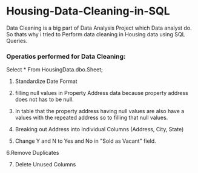 # Housing-Data-Cleaning-in-SQL
Data Cleaning is a big part of Data Analysis Project which Data analyst do. So thats why i tried to Perform data cleaning in Housing data using SQL Queries.

### Operatios performed for Data Cleaning:


Select *
From HousingData.dbo.Sheet;


1. Standardize Date Format


2. filling null values in Property Address data because property address does not has to be null.


3. In table that the property address having null values are also have a values with the repeated address so to filling that null values.


4. Breaking out Address into Individual Columns (Address, City, State)


5. Change Y and N to Yes and No in "Sold as Vacant" field.


6.Remove Duplicates


7. Delete Unused Columns

